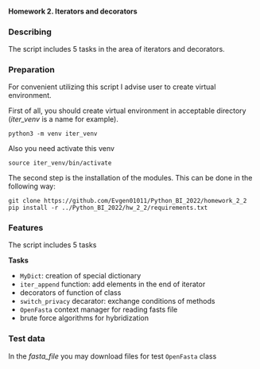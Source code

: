 #### Homework 2. Iterators and decorators
### Describing
The script includes 5 tasks in the area of iterators and decorators.

### Preparation
For convenient utilizing this script I advise user to create virtual environment.

First of all, you should create virtual environment in acceptable directory (*iter_venv* is a name for example).
```
python3 -m venv iter_venv
```
Also you need activate this venv
```
source iter_venv/bin/activate
```

The second step is the installation of the modules. This can be done in the following way:
```
git clone https://github.com/Evgen01011/Python_BI_2022/homework_2_2
pip install -r ../Python_BI_2022/hw_2_2/requirements.txt
```

### Features
The script includes 5 tasks

**Tasks**

- `MyDict`: creation of special dictionary
- `iter_append` function: add elements in the end of iterator
- decorators of function of class
- `switch_privacy` decarator: exchange conditions of methods 
- `OpenFasta` context manager for reading fasts file
- brute force algorithms for hybridization

### Test data
In the *fasta_file* you may download files for test `OpenFasta` class
